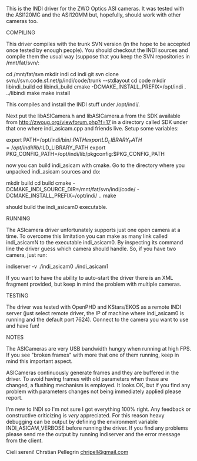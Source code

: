 
This is the INDI driver for the ZWO Optics ASI cameras. It was tested
with the ASI120MC and the ASI120MM but, hopefully, should work with
other cameras too.

COMPILING

This driver compiles with the trunk SVN version (in the hope to be
accepted once tested by enough people). You should checkout the INDI
sources and compile them the usual way (suppose that you keep the SVN
repositories in /mnt/fat/svn/:

cd /mnt/fat/svn
mkdir indi
cd indi
git svn clone svn://svn.code.sf.net/p/indi/code/trunk --stdlayout
cd code
mkdir libindi_build
cd libindi_build
cmake -DCMAKE_INSTALL_PREFIX=/opt/indi . ../libindi
make
make install

This compiles and install the INDI stuff under /opt/indi/.

Next put the libASICamera.h and libASICamera.a from the SDK available
from http://zwoug.org/viewforum.php?f=17 in a directory called SDK
under that one where indi_asicam.cpp and friends live. Setup some
variables:

export PATH=/opt/indi/bin/:$PATH
export LD_LIBRARY_PATH=/opt/indi/lib/:$LD_LIBRARY_PATH
export PKG_CONFIG_PATH=/opt/indi/lib/pkgconfig:$PKG_CONFIG_PATH

now you can build indi_asicam with cmake. Go to the directory where
you unpacked indi_asicam sources and do:

mkdir build
cd build
cmake -DCMAKE_INDI_SOURCE_DIR=/mnt/fat/svn/indi/code/ -DCMAKE_INSTALL_PREFIX=/opt/indi/ ..
make

should build the indi_asicam0 executable.

RUNNING

The ASIcamera driver unfortunately supports just one open camera at a
time. To overcome this limitation you can make as many link called
indi_asicamN to the executable indi_asicam0. By inspecting its command
line the driver guess which camera should handle. So, if you have two
camera, just run:

indiserver -v ./indi_asicam0 ./indi_asicam1

If you want to have the ability to auto-start the driver there is an
XML fragment provided, but keep in mind the problem with multiple
cameras.

TESTING

The driver was tested with OpenPHD and KStars/EKOS as a remote INDI
server (just select remote driver, the IP of machine where
indi_asicam0 is running and the default port 7624). Connect to the
camera you want to use and have fun!

NOTES

The ASICameras are very USB bandwidth hungry when running at high
FPS. If you see "broken frames" with more that one of them running,
keep in mind this important aspect.

ASICameras continuously generate frames and they are buffered in the
driver. To avoid having frames with old parameters when these are
changed, a flushing mechanism is employed. It looks OK, but if you
find any problem with parameters changes not being immediately applied
please report.

I'm new to INDI so I'm not sure I got everything 100% right. Any
feedback or constructive criticizing is *very* appreciated. For this
reason heavy debugging can be output by defining the environment
variable INDI_ASICAM_VERBOSE before running the driver. If you find
any problems please send me the output by running indiserver and the
error message from the client.

Cieli sereni!
Chrstian Pellegrin <chripell@gmail.com>
